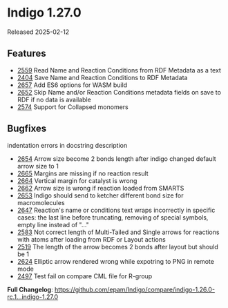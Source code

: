 # Indigo 1.27.0
Released 2025-02-12

## Features
* [2559](https://github.com/epam/Indigo/issues/2559) Read Name and Reaction Conditions from RDF Metadata as a text
* [2404](https://github.com/epam/Indigo/issues/2404) Save Name and Reaction Conditions to RDF Metadata
* [2657](https://github.com/epam/Indigo/issues/2657) Add ES6 options for WASM build
* [2652](https://github.com/epam/Indigo/issues/2652) Skip Name and/or Reaction Conditions metadata fields on save to RDF if no data is available
* [2574](https://github.com/epam/Indigo/issues/2574) Support for Collapsed monomers

## Bugfixes 
indentation errors in docstring description
* [2654](https://github.com/epam/Indigo/issues/2654) Arrow size become 2 bonds length after indigo changed default arrow size to 1
* [2665](https://github.com/epam/Indigo/issues/2665) Margins are missing if no reaction result
* [2664](https://github.com/epam/Indigo/issues/2664) Vertical margin for catalyst is wrong
* [2662](https://github.com/epam/Indigo/issues/2662) Arrow size is wrong if reaction loaded from SMARTS
* [2653](https://github.com/epam/Indigo/issues/2653) Indigo should send to ketcher different bond size for macromolecules
* [2647](https://github.com/epam/Indigo/issues/2647) Reaction's name or conditions text wraps incorrectly in specific cases: the last line before truncating, removing of special symbols, empty line instead of "..."
* [2583](https://github.com/epam/Indigo/issues/2583) Not correct length of Multi-Tailed and Single arrows for reactions with atoms after loading from RDF or Layout actions 
* [2519](https://github.com/epam/Indigo/issues/2519) The length of the arrow becomes 2 bonds after layout but should be 1
* [2624](https://github.com/epam/Indigo/issues/2624) Elliptic arrow rendered wrong while expotring to PNG in remote mode
* [2497](https://github.com/epam/Indigo/issues/2497) Test fail on compare CML file for R-group

**Full Changelog**: https://github.com/epam/Indigo/compare/indigo-1.26.0-rc.1...indigo-1.27.0

